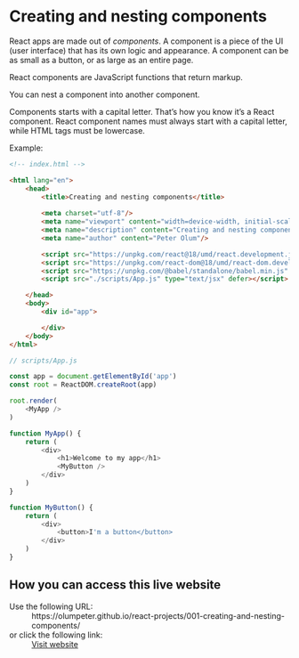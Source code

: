 
# Creating and nesting components

React apps are made out of *components*. A component is a piece of the UI (user interface) that has its own logic and appearance. A component can be as small as a button, or as large as an entire page.

React components are JavaScript functions that return markup.

You can nest a component into another component.

Components starts with a capital letter. That’s how you know it’s a React component. React component names must always start with a capital letter, while HTML tags must be lowercase.

Example:

```html
<!-- index.html -->

<html lang="en">
    <head>
        <title>Creating and nesting components</title>
        
        <meta charset="utf-8"/>
        <meta name="viewport" content="width=device-width, initial-scale=1"/>
        <meta name="description" content="Creating and nesting components"/>
        <meta name="author" content="Peter Olum"/>

        <script src="https://unpkg.com/react@18/umd/react.development.js" defer></script>
        <script src="https://unpkg.com/react-dom@18/umd/react-dom.development.js" defer></script>
        <script src="https://unpkg.com/@babel/standalone/babel.min.js" defer></script>
        <script src="./scripts/App.js" type="text/jsx" defer></script>

    </head>
    <body>
        <div id="app">

        </div>
    </body>
</html>
```

```js
// scripts/App.js

const app = document.getElementById('app')
const root = ReactDOM.createRoot(app)

root.render(
    <MyApp />
)

function MyApp() {
    return (
        <div>
            <h1>Welcome to my app</h1>
            <MyButton />
        </div>
    )
}

function MyButton() {
    return (
        <div>
            <button>I'm a button</button>
        </div>
    )
}
```

## How you can access this live website

<dl>
  Use the following URL:
  <dd>
    https://olumpeter.github.io/react-projects/001-creating-and-nesting-components/
  </dd>
  or click the following link:
  <dd>
    <a href="https://olumpeter.github.io/react-projects/001-creating-and-nesting-components/">Visit website</a>
  </dd>
</dl>